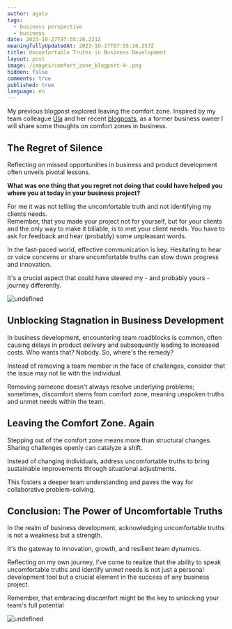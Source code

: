 ```yaml
---
author: agata
tags:
  - business perspective
  - business
date: 2023-10-27T07:55:20.221Z
meaningfullyUpdatedAt: 2023-10-27T07:55:20.257Z
title: Uncomfortable Truths in Business Development
layout: post
image: /images/comfort_zone_blogpost-4-.png
hidden: false
comments: true
published: true
language: en
---
```

My previous blogpost explored leaving the comfort zone. Inspired by my team colleague [Ula](https://brightinventions.pl/about-us/ula/) and her recent [blogposts](https://brightinventions.pl/blog/4-interpersonal-skills-that-can-save-your-software-team-time-and-money/), as a former business owner I will share some thoughts on comfort zones in business. 





## **The Regret of Silence**

Reflecting on missed opportunities in business and product development often unveils pivotal lessons. 

**What was one thing that you regret not doing that could have helped you where you at today in your business project?**

For me it was not telling the uncomfortable truth and not identifying my clients needs. \
Remember, that you made your project not for yourself, but for your clients and the only way to make it billable, is to met your client needs. You have to ask for feedback and hear (probably) some unpleasant words.

In the fast-paced world, effective communication is key. Hesitating to hear or voice concerns or share uncomfortable truths can slow down progress and innovation. 

It's a crucial aspect that could have steered my - and probably yours - journey differently.

<div class="image"><img src="/images/7e0c1ff5-a2b1-42e1-babd-d119cb313565.webp" alt="undefined" title="undefined"  /> </div>



## **Unblocking Stagnation in Business Development**

In business development, encountering team roadblocks is common, often causing delays in product delivery and subsequently leading to increased costs. Who wants that? Nobody. So, where's the remedy?

Instead of removing a team member in the face of challenges, consider that the issue may not lie with the individual. 

Removing someone doesn't always resolve underlying problems; sometimes, discomfort stems from comfort zone, meaning unspoken truths and unmet needs within the team.





## **Leaving the Comfort Zone. Again**

Stepping out of the comfort zone means more than structural changes. Sharing challenges openly can catalyze a shift. 

Instead of changing individuals, address uncomfortable truths to bring sustainable improvements through situational adjustments. 

This fosters a deeper team understanding and paves the way for collaborative problem-solving.



## **Conclusion: The Power of Uncomfortable Truths**

In the realm of business development, acknowledging uncomfortable truths is not a weakness but a strength. 

It's the gateway to innovation, growth, and resilient team dynamics. 

Reflecting on my own journey, I've come to realize that the ability to speak uncomfortable truths and identify unmet needs is not just a personal development tool but a crucial element in the success of any business project.

Remember, that embracing discomfort might be the key to unlocking your team's full potential

<div class="image"><img src="/images/73v1na.jpg" alt="undefined" title="undefined"  /> </div>